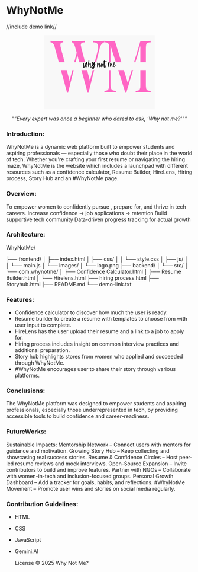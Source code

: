 # WhyNotMe

//include demo link// 
                               
<p align="center">

  
  <img src="/wnm.png" alt="wnm" width="300" height="200"/>
</p>

<p align="center"><em>""Every expert was once a beginner who dared to ask, 'Why not me?'""</em></p>


### Introduction:
  
WhyNotMe is a dynamic web platform built to empower students and aspiring professionals — especially those who doubt their place in the world of tech. Whether you're crafting your first resume or navigating the hiring maze, WhyNotMe is the website which includes a launchpad with different resources such as a confidence calculator, Resume Builder, HireLens, Hiring process, Story Hub and
an #WhyNotMe page.

### Overview:

To empower women to confidently pursue , prepare for, and  thrive in tech careers.
Increase confidence → job applications → retention
Build supportive tech community
Data-driven progress tracking for actual growth

### Architecture:

WhyNotMe/


├── frontend/
│   ├── index.html
│   ├── css/
│   │   └── style.css
│   ├── js/
│   │   └── main.js
│   └── images/
│       └── logo.png
├── backend/
│   └── src/
│       └── com.whynotme/
│           ├── Confidence Calculator.html
│           ├── Resume Builder.html
│           └── Hirelens.html
            ├── hiring process.html
            ├── Storyhub.html
├── README.md
└── demo-link.txt



### Features:
- Confidence calculator to discover how much the user is ready.
- Resume builder to create a resume with templates to choose from with user input to
  complete.
- HireLens has the user upload their resume and a link to a job to apply for.
- Hiring process includes insight on common interview practices and additional preparation.
- Story hub highlights stores from women who applied and succeeded through WhyNotMe.
- #WhyNotMe encourages user to share their story through various platforms.

### Conclusions:
The WhyNotMe platform was designed to empower students and aspiring professionals, especially those underrepresented in tech, by providing accessible tools to build confidence and career-readiness. 

### FutureWorks:
Sustainable Impacts:
Mentorship Network – Connect users with mentors for guidance and motivation.
Growing Story Hub – Keep collecting and showcasing real success stories.
Resume & Confidence Circles – Host peer-led resume reviews and mock interviews.
Open-Source Expansion – Invite contributors to build and improve features.
Partner with NGOs – Collaborate with women-in-tech and inclusion-focused groups.
Personal Growth Dashboard – Add a tracker for goals, habits, and reflections.
#WhyNotMe Movement – Promote user wins and stories on social media regularly.

### Contribution Guidelines:
- HTML
- CSS
- JavaScript
- Gemini.AI


  License © 2025 Why Not Me? 

